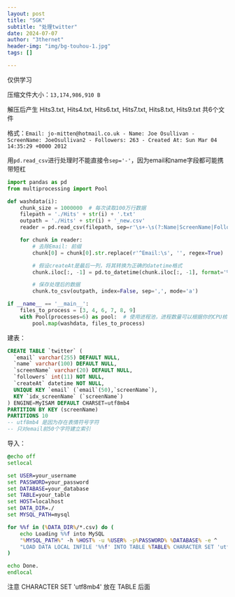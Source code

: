 ```yaml
---
layout: post
title: "SGK"
subtitle: "处理twitter"
date: 2024-07-07
author: "3thernet"
header-img: "img/bg-touhou-1.jpg"
tags: []

---
```


仅供学习

压缩文件大小：`13,174,986,910 B`

解压后产生 Hits3.txt, Hits4.txt, Hits6.txt, Hits7.txt, Hits8.txt, Hits9.txt 共6个文件

格式：`Email: jo-mitten@hotmail.co.uk - Name: Joe Osullivan - ScreenName: JoeOsullivan2 - Followers: 263 - Created At: Sun Mar 04 14:35:29 +0000 2012`

用`pd.read_csv`进行处理时不能直接令`sep='-'`，因为email和name字段都可能携带短杠

```python
import pandas as pd
from multiprocessing import Pool

def washdata(i):
    chunk_size = 1000000  # 每次读取100万行数据
    filepath = './Hits' + str(i) + '.txt'
    outpath = './Hits' + str(i) + '_new.csv'
    reader = pd.read_csv(filepath, sep=r'\s+-\s(?:Name|ScreenName|Followers|Created\sAt):\s', engine="python", header=None, chunksize=chunk_size)

    for chunk in reader:
        # 去除Email: 前缀
        chunk[0] = chunk[0].str.replace(r'^Email:\s', '', regex=True)

        # 假设createAt是最后一列，将其转换为正确的datetime格式
        chunk.iloc[:, -1] = pd.to_datetime(chunk.iloc[:, -1], format='%a %b %d %H:%M:%S +0000 %Y', errors='coerce')

        # 保存处理后的数据
        chunk.to_csv(outpath, index=False, sep=',', mode='a')

if __name__ == '__main__':
    files_to_process = [3, 4, 6, 7, 8, 9]
    with Pool(processes=6) as pool:  # 使用进程池，进程数量可以根据你的CPU核心数调整
        pool.map(washdata, files_to_process)
```

建表：

```sql
CREATE TABLE `twitter` (
  `email` varchar(255) DEFAULT NULL,
  `name` varchar(100) DEFAULT NULL,
  `screenName` varchar(20) DEFAULT NULL,
  `followers` int(11) NOT NULL,
  `createAt` datetime NOT NULL,
  UNIQUE KEY `email` (`email`(50),`screenName`),
  KEY `idx_screenName` (`screenName`)
) ENGINE=MyISAM DEFAULT CHARSET=utf8mb4
PARTITION BY KEY (screenName)
PARTITIONS 10
-- utf8mb4 是因为存在表情符号字符
-- 只对email前50个字符建立索引
```

导入：

```bat
@echo off
setlocal

set USER=your_username
set PASSWORD=your_password
set DATABASE=your_database
set TABLE=your_table
set HOST=localhost
set DATA_DIR=./
set MYSQL_PATH=mysql

for %%f in (%DATA_DIR%/*.csv) do (
    echo Loading %%f into MySQL
    "%MYSQL_PATH%" -h %HOST% -u %USER% -p%PASSWORD% %DATABASE% -e ^
    "LOAD DATA LOCAL INFILE '%%f' INTO TABLE %TABLE% CHARACTER SET 'utf8mb4' FIELDS TERMINATED BY ',' LINES TERMINATED BY '\r\n' IGNORE 1 LINES (email, name, screenName, followers, createAt);"
)

echo Done.
endlocal
```

注意 CHARACTER SET 'utf8mb4' 放在 TABLE 后面
